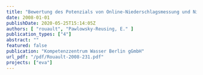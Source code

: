 ```yaml
---
title: "Bewertung des Potenzials von Online-Niederschlagsmessung und Niederschlagsvorhersage aus Radardaten bezüglich der Verbundsteuerung von Abwasserpumpwerken"
date: 2008-01-01
publishDate: 2020-05-25T15:14:05Z
authors: [ "rouault", "Pawlowsky-Reusing, E." ]
publication_types: ["4"]
abstract: ""
featured: false
publication: "Kompetenzzentrum Wasser Berlin gGmbH"
url_pdf: "/pdf/Rouault-2008-231.pdf"
projects: ["eva"]
---
```


